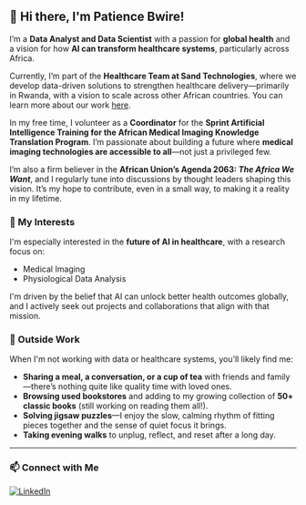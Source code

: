 ## 👋 Hi there, I'm Patience Bwire!

I’m a **Data Analyst and Data Scientist** with a passion for **global health** and a vision for how **AI can transform healthcare systems**, particularly across Africa.

Currently, I’m part of the **Healthcare Team at Sand Technologies**, where we develop data-driven solutions to strengthen healthcare delivery—primarily in Rwanda, with a vision to scale across other African countries. You can learn more about our work [here](https://healthcare.sandtech.com/#RHOS_Success).

In my free time, I volunteer as a **Coordinator** for the **Sprint Artificial Intelligence Training for the African Medical Imaging Knowledge Translation Program**. I’m passionate about building a future where **medical imaging technologies are accessible to all**—not just a privileged few.

I’m also a firm believer in the **African Union’s Agenda 2063: *The Africa We Want***, and I regularly tune into discussions by thought leaders shaping this vision. It’s my hope to contribute, even in a small way, to making it a reality in my lifetime.

### 🧠 My Interests

I'm especially interested in the **future of AI in healthcare**, with a research focus on:

* Medical Imaging
* Physiological Data Analysis

I'm driven by the belief that AI can unlock better health outcomes globally, and I actively seek out projects and collaborations that align with that mission.

### 🎨 Outside Work

When I'm not working with data or healthcare systems, you’ll likely find me:
* **Sharing a meal, a conversation, or a cup of tea** with friends and family—there’s nothing quite like quality time with loved ones.
* **Browsing used bookstores** and adding to my growing collection of **50+ classic books** (still working on reading them all!).
* **Solving jigsaw puzzles**—I enjoy the slow, calming rhythm of fitting pieces together and the sense of quiet focus it brings.
* **Taking evening walks** to unplug, reflect, and reset after a long day.
---

### 📫 Connect with Me
[![LinkedIn](https://img.shields.io/badge/LinkedIn-blue?logo=linkedin&style=flat-square)](https://www.linkedin.com/in/patience-bwire)
